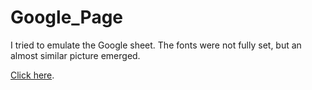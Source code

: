 # Google_Page

I tried to emulate the Google sheet. The fonts were not fully set, but an almost similar picture emerged.

[Click here](https://omersb.github.io/Google_Page/).
